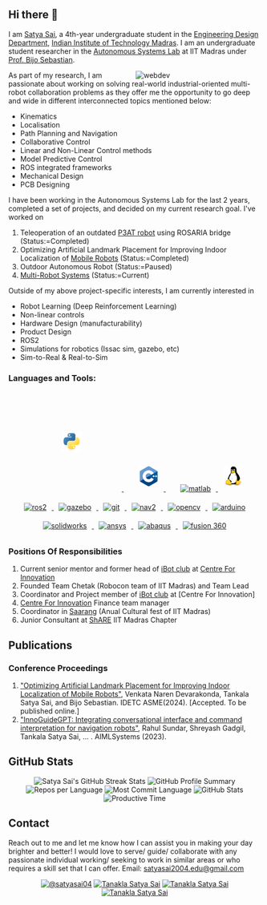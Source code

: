 ## Hi there 👋

<!--
**TankalaSatyaSai/TankalaSatyaSai** is a ✨ _special_ ✨ repository because its `README.md` (this file) appears on your GitHub profile.

Here are some ideas to get you started:

- 🔭 I’m currently working on ...
- 🌱 I’m currently learning ...
- 👯 I’m looking to collaborate on ...
- 🤔 I’m looking for help with ...
- 💬 Ask me about ...
- 📫 How to reach me: ...
- 😄 Pronouns: ...
- ⚡ Fun fact: ...
-->


I am [Satya Sai](https://www.linkedin.com/in/tankala-satya-sai-b12b22223/), a 4th-year undergraduate student in the [Engineering Design Department](https://ed.iitm.ac.in/), [Indian Institute of Technology Madras](https://www.iitm.ac.in/). I am an undergraduate student researcher in the [Autonomous Systems Lab](https://asl-iitm.github.io/) at IIT Madras under [Prof. Bijo Sebastian](https://asl-iitm.github.io/bijosebastian/).

<img align="right" alt="webdev" width="250" src="https://www.veropool.com/wp-content/uploads/2022/05/dancing-robot-2.gif">

As part of my research, I am passionate about working on solving real-world industrial-oriented multi-robot collaboration problems as they offer me the opportunity to go deep and wide in different interconnected topics mentioned below:

* Kinematics 
* Localisation
* Path Planning and Navigation
* Collaborative Control
* Linear and Non-Linear Control methods
* Model Predictive Control
* ROS integrated frameworks
* Mechanical Design
* PCB Designing

I have been working in the Autonomous Systems Lab for the last 2 years, completed a set of projects, and decided on my current research goal. I've worked on 

1. Teleoperation of an outdated [P3AT robot](https://www.generationrobots.com/media/Pioneer3AT-P3AT-RevA-datasheet.pdf?srsltid=AfmBOoprwq7k9wcxx5JCujlxatwJbN86XygqlsCS4zd8gnC4aBWiR9IC) using ROSARIA bridge (Status:=Completed) 
2. Optimizing Artificial Landmark Placement for Improving Indoor Localization of [Mobile Robots](https://asl-iitm.github.io/mobile_robot/) (Status:=Completed) 
3. Outdoor Autonomous Robot (Status:=Paused)
4. [Multi-Robot Systems](https://asl-iitm.github.io/multi_agent_systems/)  (Status:=Current)      

Outside of my above project-specific interests, I am currently interested in

* Robot Learning (Deep Reinforcement Learning)
* Non-linear controls
* Hardware Design (manufacturability)
* Product Design
* ROS2
* Simulations for robotics (Issac sim, gazebo, etc)
* Sim-to-Real & Real-to-Sim

<h3 align="left">Languages and Tools:</h3>
<p align="center"> 
  <a href="https://www.python.org" target="_blank" rel="noreferrer"> 
    <img src="https://raw.githubusercontent.com/devicons/devicon/master/icons/python/python-original.svg" alt="python" width="40" height="40" style="margin:80px;"/> 
  </a> 
  &nbsp;&nbsp;&nbsp;&nbsp;
  <a href="https://www.w3schools.com/cpp/" target="_blank" rel="noreferrer"> 
    <img src="https://raw.githubusercontent.com/devicons/devicon/master/icons/cplusplus/cplusplus-original.svg" alt="cplusplus" width="40" height="40" style="margin:10px;"/> 
  </a> 
  &nbsp;&nbsp;&nbsp;&nbsp;
  <a href="https://www.mathworks.com/" target="_blank" rel="noreferrer"> 
    <img src="https://upload.wikimedia.org/wikipedia/commons/2/21/Matlab_Logo.png" alt="matlab" width="40" height="40" style="margin:10px;"/> 
  </a> 
  <a href="https://www.linux.org/" target="_blank" rel="noreferrer"> 
    <img src="https://raw.githubusercontent.com/devicons/devicon/master/icons/linux/linux-original.svg" alt="linux" width="40" height="40" style="margin:10px;"/> 
  </a> 
  <a href="https://ros.org/" target="_blank" rel="noreferrer"> <img src="https://upload.wikimedia.org/wikipedia/commons/b/bb/Ros_logo.svg" alt="ros2" width="40" height="40" style="margin:10px;"/> 
  </a>
  <a href="https://gazebosim.org/" target="_blank" rel="noreferrer"> <img src="https://classic.gazebosim.org/assets/logos/gazebo_vert_neg_small-7554cf7ba590b1558f05e8ae0e51e895410705639b27eca58f3f492504f227d4.png" alt="gazebo" width="60" height="60" style="margin:10px;"/> 
  </a>
  <a href="https://git-scm.com/" target="_blank" rel="noreferrer"> 
    <img src="https://www.vectorlogo.zone/logos/git-scm/git-scm-icon.svg" alt="git" width="40" height="40" style="margin:10px;"/> 
  </a> 
  <a href="https://navigation.ros.org/" target="_blank" rel="noreferrer"> <img src="https://global.discourse-cdn.com/business7/uploads/ros/optimized/2X/7/781fa8ce870432b9682a95f855b315c454da87c7_2_207x375.png" alt="nav2" width="40" height="40" style="margin:10px;"/> 
  </a>
  <a href="https://opencv.org/" target="_blank" rel="noreferrer"> 
    <img src="https://www.vectorlogo.zone/logos/opencv/opencv-icon.svg" alt="opencv" width="40" height="40" style="margin:10px;"/> 
  </a> 
  <a href="https://www.arduino.cc/" target="_blank" rel="noreferrer"> 
    <img src="https://cdn.worldvectorlogo.com/logos/arduino-1.svg" alt="arduino" width="40" height="40" style="margin:10px;"/> 
  </a> 
  <a href="https://www.solidworks.com/" target="_blank" rel="noreferrer"> <img src="https://banner2.cleanpng.com/20180425/kqw/ave9q5ayl.webp" alt="solidworks" width="40" height="40" style="margin:10px;"/> 
  </a>
  <a href="https://www.ansys.com/" target="_blank" rel="noreferrer"> <img src="https://encrypted-tbn0.gstatic.com/images?q=tbn:ANd9GcSz09Vqc4x_565MYUiJqSilTcDy1yvdsmpkKc8zDMAck53566Utx66M04vBoLie0JGvyMM&usqp=CAU" alt="ansys" width="40" height="40" style="margin:10px;"/> 
  </a>
  <a href="https://www.3ds.com/products-services/simulia/products/abaqus/" target="_blank" rel="noreferrer"> <img src="https://aniform.com/sites/all/themes/AniForm/image/features/thumbs/abaqusCAE.png" alt="abaqus" width="40" height="40" style="margin:10px;"/> 
  </a>
  <a href="https://www.autodesk.com/products/fusion-360/" target="_blank" rel="noreferrer"> <img src="https://seeklogo.com/images/A/autodesk-fusion-360-logo-7F72A76397-seeklogo.com.png" alt="fusion 360" width="40" height="40" style="margin:10px;"/>      
  </a>   
</p>

 ### Positions Of Responsibilities 

1. Current senior mentor and former head of [iBot club](https://cfi.iitm.ac.in/clubs/ibot-club) at [Centre For Innovation](https://cfi.iitm.ac.in/)
2. Founded Team Chetak (Robocon team of IIT Madras) and Team Lead
3. Coordinator and Project member of [iBot club](https://cfi.iitm.ac.in/clubs/ibot-club) at [Centre For Innovation]
4. [Centre For Innovation](https://cfi.iitm.ac.in/) Finance team manager
5. Coordinator in [Saarang](https://saarang.org/) (Anual Cultural fest of IIT Madras)
6. Junior Consultant at [ShARE](https://www.linkedin.com/company/share-iit-madras/?originalSubdomain=in) IIT Madras Chapter

## Publications 
### Conference Proceedings
1. ["Optimizing Artificial Landmark Placement for Improving Indoor
Localization of Mobile Robots"](), Venkata Naren Devarakonda,  Tankala Satya Sai, and Bijo Sebastian. IDETC ASME(2024). [Accepted. To be published online.]
2. ["InnoGuideGPT: Integrating conversational interface and command interpretation for navigation robots"](https://dl.acm.org/doi/10.1145/3639856.3639915), Rahul Sundar, Shreyash Gadgil, Tankala Satya Sai, ... . AIMLSystems (2023).

## GitHub Stats 
<div align="center">
  <img src="https://github-readme-streak-stats.herokuapp.com/?user=TankalaSatyaSai&" alt="Satya Sai's GitHub Streak Stats" />
  
  <img src="https://github-profile-summary-cards.vercel.app/api/cards/profile-details?username=TankalaSatyaSai&theme=github" alt="GitHub Profile Summary" />
  
  <img src="https://github-profile-summary-cards.vercel.app/api/cards/repos-per-language?username=TankalaSatyaSai&theme=github" alt="Repos per Language" />
  
  <img src="https://github-profile-summary-cards.vercel.app/api/cards/most-commit-language?username=TankalaSatyaSai&theme=github" alt="Most Commit Language" />
  
  <img src="https://github-profile-summary-cards.vercel.app/api/cards/stats?username=TankalaSatyaSai&theme=github" alt="GitHub Stats" />
  
  <img src="https://github-profile-summary-cards.vercel.app/api/cards/productive-time?username=TankalaSatyaSai&theme=github&utcOffset=8" alt="Productive Time" />
</div>


## Contact
Reach out to me and let me know how I can assist you in making your day brighter and better! I would love to serve/ guide/ collaborate with any passionate individual working/ seeking to work in similar areas or who requires a skill set that I can offer. 
Email:
satyasai2004.edu@gmail.com

<p align="center">
  <a href="https://www.instagram.com/satyasai_04?igsh=MTFjMzF4dnc2Nzdmcg==" target="_blank"><img src="https://img.shields.io/badge/Instagram-satyasai04-orange?style=for-the-badge&logo=instagram" alt="@satyasai04" /></a>
  <a href="https://www.linkedin.com/in/tankala-satya-sai-b12b22223/" target="_blank"><img src="https://img.shields.io/badge/LinkedIn-satyasai-blue?style=for-the-badge&logo=linkedin" alt="Tanakla Satya Sai" /></a>
  <a href="https://www.researchgate.net/profile/Tankala-Satya-Sai" target="_blank"><img src="https://img.shields.io/badge/ResearchGate-satyasai-green?style=for-the-badge&logo=researchgate" alt="Tanakla Satya Sai" /></a>
  <a href="https://scholar.google.com/citations?user=Az5hOSsAAAAJ&hl=en" target="_blank"><img src="https://img.shields.io/badge/google_scholar-satyasai-green?style=for-the-badge&logo=googlescholar" alt="Tanakla Satya Sai" /></a>
</p>
